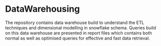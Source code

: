 # DataWarehousing

The repository contains data warehouse build to understand the ETL techniques and dimensional modelling in snowflake schema. Queries build on this data warehouse are presented in report files which contains both normal as well as optimised queries for effective and fast data retrieval.
